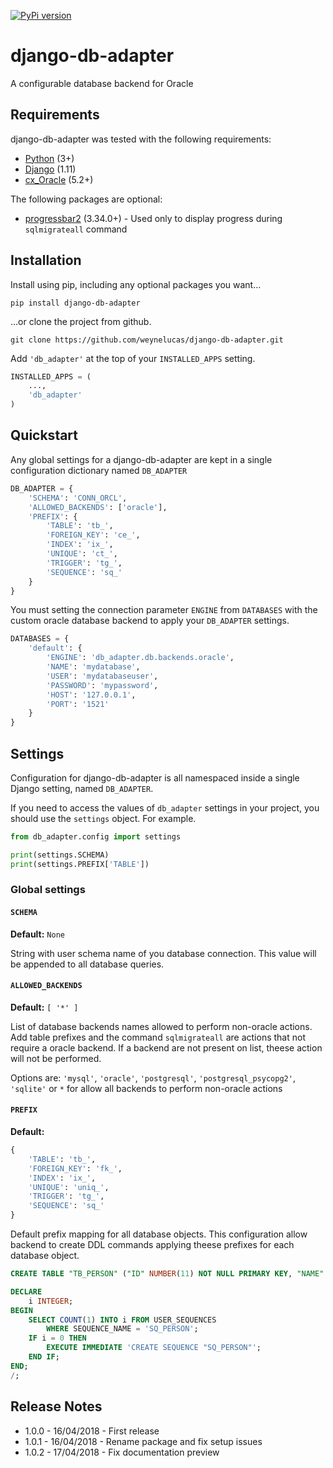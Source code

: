 [![PyPi version](https://img.shields.io/pypi/v/django-db-adapter.svg)](https://pypi.python.org/pypi/django-db-adapter)

# django-db-adapter
A configurable database backend for Oracle

## Requirements
django-db-adapter was tested with the following requirements:

- [Python](https://www.python.org/) (3+)
- [Django](https://docs.djangoproject.com/) (1.11)
- [cx_Oracle](http://cx-oracle.readthedocs.io/en/latest/) (5.2+)

The following packages are optional:
- [progressbar2](https://pypi.python.org/pypi/progressbar2) (3.34.0+) - Used only to display progress during `sqlmigrateall` command

## Installation
Install using pip, including any optional packages you want...

```
pip install django-db-adapter
```

...or clone the project from github.

```
git clone https://github.com/weynelucas/django-db-adapter.git
```

Add `'db_adapter'` at the top of your `INSTALLED_APPS` setting.

```python
INSTALLED_APPS = (
    ...,
    'db_adapter'
)
```

## Quickstart
Any global settings for a django-db-adapter are kept in a single configuration dictionary named `DB_ADAPTER`

```python
DB_ADAPTER = {
    'SCHEMA': 'CONN_ORCL',
    'ALLOWED_BACKENDS': ['oracle'],
    'PREFIX': {
        'TABLE': 'tb_',
        'FOREIGN_KEY': 'ce_',
        'INDEX': 'ix_',
        'UNIQUE': 'ct_',
        'TRIGGER': 'tg_',
        'SEQUENCE': 'sq_'
    }
}
```

You must setting the connection parameter `ENGINE` from `DATABASES` with the custom oracle database backend to apply your `DB_ADAPTER` settings.

```python
DATABASES = {
    'default': {
        'ENGINE': 'db_adapter.db.backends.oracle',
        'NAME': 'mydatabase',
        'USER': 'mydatabaseuser',
        'PASSWORD': 'mypassword',
        'HOST': '127.0.0.1',
        'PORT': '1521'
    }
}
```

## Settings
Configuration for django-db-adapter is all namespaced inside a single Django setting, named `DB_ADAPTER`.

If you need to access the values of `db_adapter` settings in your project, you should use the `settings` object. For example.

```python
from db_adapter.config import settings

print(settings.SCHEMA)
print(settings.PREFIX['TABLE'])
```

### Global settings

#### `SCHEMA`
**Default:**  `None`

String with user schema name of you database connection. This value will be appended to all database queries.

#### `ALLOWED_BACKENDS`
**Default:** `[ '*' ]`

List of database backends names allowed to perform non-oracle actions. Add table prefixes and the command `sqlmigrateall` are actions that not require a oracle backend. If a backend are not present on list, theese action will not be performed.

Options are: `'mysql'`, `'oracle'`, `'postgresql'`, `'postgresql_psycopg2'`, `'sqlite'` or `*` for allow all backends to perform non-oracle actions


#### `PREFIX`
**Default:**
```python
{
    'TABLE': 'tb_',
    'FOREIGN_KEY': 'fk_',
    'INDEX': 'ix_',
    'UNIQUE': 'uniq_',
    'TRIGGER': 'tg_',
    'SEQUENCE': 'sq_'
}
```

Default prefix mapping for all database objects. This configuration allow backend to create DDL commands applying theese prefixes for each database object. 

```sql
CREATE TABLE "TB_PERSON" ("ID" NUMBER(11) NOT NULL PRIMARY KEY, "NAME" NVARCHAR2(255) NULL);

DECLARE
    i INTEGER;
BEGIN
    SELECT COUNT(1) INTO i FROM USER_SEQUENCES
        WHERE SEQUENCE_NAME = 'SQ_PERSON';
    IF i = 0 THEN
        EXECUTE IMMEDIATE 'CREATE SEQUENCE "SQ_PERSON"';
    END IF;
END;
/;
```

## Release Notes

- 1.0.0 - 16/04/2018 - First release
- 1.0.1 - 16/04/2018 - Rename package and fix setup issues
- 1.0.2 - 17/04/2018 - Fix documentation preview